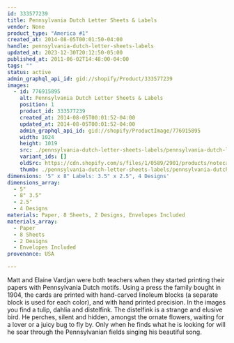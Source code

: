 ```yaml
---
id: 333577239
title: Pennsylvania Dutch Letter Sheets & Labels
vendor: None
product_type: "America #1"
created_at: 2014-08-05T00:01:50-04:00
handle: pennsylvania-dutch-letter-sheets-labels
updated_at: 2023-12-30T20:12:50-05:00
published_at: 2011-06-02T14:48:00-04:00
tags: ""
status: active
admin_graphql_api_id: gid://shopify/Product/333577239
images:
  - id: 776915895
    alt: Pennsylvania Dutch Letter Sheets & Labels
    position: 1
    product_id: 333577239
    created_at: 2014-08-05T00:01:52-04:00
    updated_at: 2014-08-05T00:01:52-04:00
    admin_graphql_api_id: gid://shopify/ProductImage/776915895
    width: 1024
    height: 1019
    src: ./pennsylvania-dutch-letter-sheets-labels/pennsylvania-dutch-letter-sheets-labels__0.jpg
    variant_ids: []
    oldSrc: https://cdn.shopify.com/s/files/1/0589/2901/products/notecards_5751.jpeg?v=1407211312
    thumb: ./pennsylvania-dutch-letter-sheets-labels/pennsylvania-dutch-letter-sheets-labels__0-thumb.jpg
dimensions: '5" x 8" Labels: 3.5" x 2.5", 4 Designs'
dimensions_array:
  - 5"
  - 8" 3.5"
  - 2.5"
  - 4 Designs
materials: Paper, 8 Sheets, 2 Designs, Envelopes Included
materials_array:
  - Paper
  - 8 Sheets
  - 2 Designs
  - Envelopes Included
provenance: USA

---
```


Matt and Elaine Vardjan were both teachers when they started printing their papers with Pennsylvania Dutch motifs. Using a press the family bought in 1904, the cards are printed with hand-carved linoleum blocks (a separate block is used for each color), and with hand printed precision. In the images you find a tulip, dahlia and distelfink. The distelfink is a strange and elusive bird. He perches, silent and hidden, amongst the ornate flowers, waiting for a lover or a juicy bug to fly by. Only when he finds what he is looking for will he soar through the Pennsylvanian fields singing his beautiful song.
